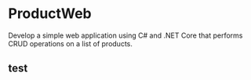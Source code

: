 # ProductWeb
Develop a simple web application using C# and .NET Core that performs CRUD operations on a list of products. 

## test
